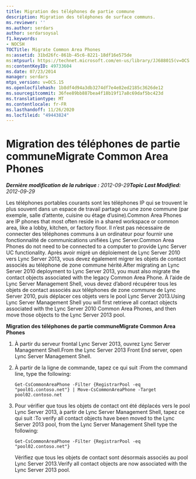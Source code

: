 ```yaml
---
title: Migration des téléphones de partie commune
description: Migration des téléphones de surface communs.
ms.reviewer: ''
ms.author: serdars
author: serdarsoysal
f1.keywords:
- NOCSH
TOCTitle: Migrate Common Area Phones
ms:assetid: 31bd26fc-861b-45c6-8221-18df16e575de
ms:mtpsurl: https://technet.microsoft.com/en-us/library/JJ688015(v=OCS.15)
ms:contentKeyID: 49733604
ms.date: 07/23/2014
manager: serdars
mtps_version: v=OCS.15
ms.openlocfilehash: 1b8df4d94a3db3274df7e4e82ed2185c3626de12
ms.sourcegitcommit: 36fee89bb887bea4f18b19f17a8c69daf5bc423d
ms.translationtype: MT
ms.contentlocale: fr-FR
ms.lasthandoff: 11/26/2020
ms.locfileid: "49443824"
---
```

# <a name="migrate-common-area-phones"></a><span data-ttu-id="e14ef-103">Migration des téléphones de partie commune</span><span class="sxs-lookup"><span data-stu-id="e14ef-103">Migrate Common Area Phones</span></span>

<div data-xmlns="http://www.w3.org/1999/xhtml">

<div class="topic" data-xmlns="http://www.w3.org/1999/xhtml" data-msxsl="urn:schemas-microsoft-com:xslt" data-cs="https://msdn.microsoft.com/">

<div data-asp="https://msdn2.microsoft.com/asp">



</div>

<div id="mainSection">

<div id="mainBody"><span data-ttu-id="e14ef-104">

<span> </span></span><span class="sxs-lookup"><span data-stu-id="e14ef-104">

<span> </span></span></span>

<span data-ttu-id="e14ef-105">_**Dernière modification de la rubrique :** 2012-09-29_</span><span class="sxs-lookup"><span data-stu-id="e14ef-105">_**Topic Last Modified:** 2012-09-29_</span></span>

<span data-ttu-id="e14ef-106">Les téléphones portables courants sont les téléphones IP qui se trouvent le plus souvent dans un espace de travail partagé ou une zone commune (par exemple, salle d’attente, cuisine ou étage d’usine).</span><span class="sxs-lookup"><span data-stu-id="e14ef-106">Common Area Phones are IP phones that most often reside in a shared workspace or common area, like a lobby, kitchen, or factory floor.</span></span> <span data-ttu-id="e14ef-107">Il n’est pas nécessaire de connecter des téléphones communs à un ordinateur pour fournir une fonctionnalité de communications unifiées Lync Server.</span><span class="sxs-lookup"><span data-stu-id="e14ef-107">Common Area Phones do not need to be connected to a computer to provide Lync Server UC functionality.</span></span> <span data-ttu-id="e14ef-108">Après avoir migré un déploiement de Lync Server 2010 vers Lync Server 2013, vous devez également migrer les objets de contact associés au téléphone de zone commune hérité.</span><span class="sxs-lookup"><span data-stu-id="e14ef-108">After migrating an Lync Server 2010 deployment to Lync Server 2013, you must also migrate the contact objects associated with the legacy Common Area Phone.</span></span> <span data-ttu-id="e14ef-109">À l’aide de Lync Server Management Shell, vous devez d’abord récupérer tous les objets de contact associés aux téléphones de zone commune de Lync Server 2010, puis déplacer ces objets vers le pool Lync Server 2013.</span><span class="sxs-lookup"><span data-stu-id="e14ef-109">Using Lync Server Management Shell you will first retrieve all contact objects associated with the Lync Server 2010 Common Area Phones, and then move those objects to the Lync Server 2013 pool.</span></span>

<span data-ttu-id="e14ef-110">**Migration des téléphones de partie commune**</span><span class="sxs-lookup"><span data-stu-id="e14ef-110">**Migrate Common Area Phones**</span></span>

1.  <span data-ttu-id="e14ef-111">À partir du serveur frontal Lync Server 2013, ouvrez Lync Server Management Shell.</span><span class="sxs-lookup"><span data-stu-id="e14ef-111">From the Lync Server 2013 Front End server, open Lync Server Management Shell.</span></span>

2.  <span data-ttu-id="e14ef-112">À partir de la ligne de commande, tapez ce qui suit :</span><span class="sxs-lookup"><span data-stu-id="e14ef-112">From the command line, type the following:</span></span>
    
        Get-CsCommonAreaPhone -Filter {RegistrarPool -eq "pool01.contoso.net"} | Move-CsCommonAreaPhone -Target pool02.contoso.net

3.  <span data-ttu-id="e14ef-113">Pour vérifier que tous les objets de contact ont été déplacés vers le pool Lync Server 2013, à partir de Lync Server Management Shell, tapez ce qui suit :</span><span class="sxs-lookup"><span data-stu-id="e14ef-113">To verify all contact objects have been moved to the Lync Server 2013 pool, from the Lync Server Management Shell type the following:</span></span>
    
        Get-CsCommonAreaPhone -Filter {RegistrarPool -eq "pool02.contoso.net"}
    
    <span data-ttu-id="e14ef-114">Vérifiez que tous les objets de contact sont désormais associés au pool Lync Server 2013.</span><span class="sxs-lookup"><span data-stu-id="e14ef-114">Verify all contact objects are now associated with the Lync Server 2013 pool.</span></span>

<span data-ttu-id="e14ef-115"></div>

<span> </span>

</div>

</div>

</span><span class="sxs-lookup"><span data-stu-id="e14ef-115"></div>

<span> </span>

</div>

</div>

</span></span></div>

